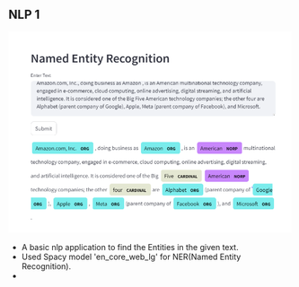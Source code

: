 ## NLP 1
![NLP 1](https://raw.githubusercontent.com/Rashid9226/Streamlit/main/NLP/images/nlp1.PNG)
- A basic nlp application to find the Entities in the given text.
- Used Spacy model 'en_core_web_lg' for NER(Named Entity Recognition).
- 
